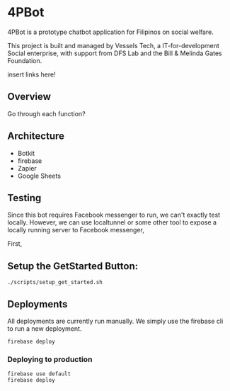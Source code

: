 # 4PBot

4PBot is a prototype chatbot application for Filipinos on social welfare.

This project is built and managed by Vessels Tech, a IT-for-development Social enterprise, with support from DFS Lab and the Bill & Melinda Gates Foundation.


insert links here!


## Overview

Go through each function?


## Architecture
- Botkit
- firebase
- Zapier
- Google Sheets

## Testing
Since this bot requires Facebook messenger to run, we can't exactly test locally. However, we can use localtunnel or some other tool to expose a locally running server to Facebook messenger,

First,


## Setup the GetStarted Button:
```
./scripts/setup_get_started.sh
```


## Deployments

All deployments are currently run manually. We simply use the firebase cli to run a new deployment.

```
firebase deploy
```

### Deploying to production

```
firebase use default
firebase deploy
```
